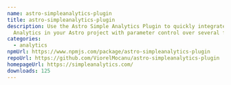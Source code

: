 ```yaml
---
name: astro-simpleanalytics-plugin
title: astro-simpleanalytics-plugin
description: Use the Astro Simple Analytics Plugin to quickly integrate Simple
  Analytics in your Astro project with parameter control over several features.
categories:
  - analytics
npmUrl: https://www.npmjs.com/package/astro-simpleanalytics-plugin
repoUrl: https://github.com/ViorelMocanu/astro-simpleanalytics-plugin
homepageUrl: https://simpleanalytics.com/
downloads: 125
---
```

